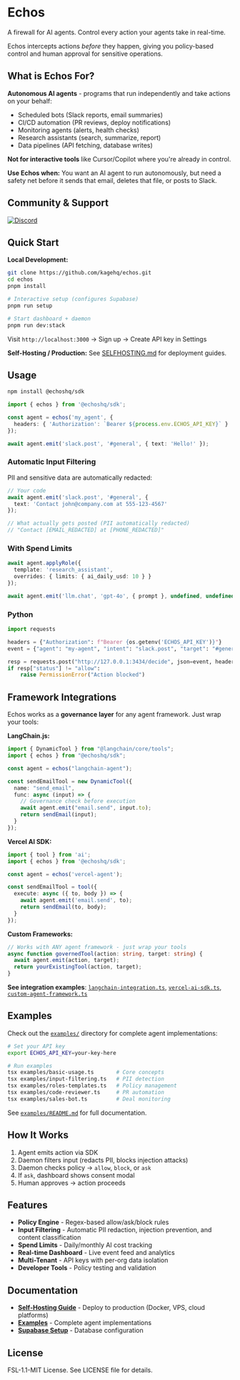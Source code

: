 # Echos

A firewall for AI agents. Control every action your agents take in real-time.

Echos intercepts actions *before* they happen, giving you policy-based control and human approval for sensitive operations.

## What is Echos For?

**Autonomous AI agents** - programs that run independently and take actions on your behalf:
- Scheduled bots (Slack reports, email summaries)
- CI/CD automation (PR reviews, deploy notifications)
- Monitoring agents (alerts, health checks)
- Research assistants (search, summarize, report)
- Data pipelines (API fetching, database writes)

**Not for interactive tools** like Cursor/Copilot where you're already in control.

**Use Echos when:** You want an AI agent to run autonomously, but need a safety net before it sends that email, deletes that file, or posts to Slack.


## Community & Support

[![Discord](https://img.shields.io/badge/Discord-Join%20our%20community-7289DA?style=for-the-badge&logo=discord&logoColor=white)](https://discord.gg/KqdBcqRk5E)

## Quick Start

**Local Development:**

```bash
git clone https://github.com/kagehq/echos.git
cd echos
pnpm install

# Interactive setup (configures Supabase)
pnpm run setup

# Start dashboard + daemon
pnpm run dev:stack
```

Visit `http://localhost:3000` → Sign up → Create API key in Settings

**Self-Hosting / Production:** See [SELFHOSTING.md](SELFHOSTING.md) for deployment guides.

## Usage

```bash
npm install @echoshq/sdk
```

```ts
import { echos } from '@echoshq/sdk';

const agent = echos('my_agent', {
  headers: { 'Authorization': `Bearer ${process.env.ECHOS_API_KEY}` }
});

await agent.emit('slack.post', '#general', { text: 'Hello!' });
```

### Automatic Input Filtering

PII and sensitive data are automatically redacted:

```ts
// Your code
await agent.emit('slack.post', '#general', { 
  text: 'Contact john@company.com at 555-123-4567' 
});

// What actually gets posted (PII automatically redacted)
// "Contact [EMAIL_REDACTED] at [PHONE_REDACTED]"
```

### With Spend Limits

```ts
await agent.applyRole({
  template: 'research_assistant',
  overrides: { limits: { ai_daily_usd: 10 } }
});

await agent.emit('llm.chat', 'gpt-4o', { prompt }, undefined, undefined, { costUsd: 0.01 });
```

### Python

```py
import requests

headers = {"Authorization": f"Bearer {os.getenv('ECHOS_API_KEY')}"}
event = {"agent": "my-agent", "intent": "slack.post", "target": "#general"}

resp = requests.post("http://127.0.0.1:3434/decide", json=event, headers=headers).json()
if resp["status"] != "allow":
    raise PermissionError("Action blocked")
```

## Framework Integrations

Echos works as a **governance layer** for any agent framework. Just wrap your tools:

**LangChain.js:**
```ts
import { DynamicTool } from "@langchain/core/tools";
import { echos } from "@echoshq/sdk";

const agent = echos("langchain-agent");

const sendEmailTool = new DynamicTool({
  name: "send_email",
  func: async (input) => {
    // Governance check before execution
    await agent.emit("email.send", input.to);
    return sendEmail(input);
  }
});
```

**Vercel AI SDK:**
```ts
import { tool } from 'ai';
import { echos } from '@echoshq/sdk';

const agent = echos('vercel-agent');

const sendEmailTool = tool({
  execute: async ({ to, body }) => {
    await agent.emit('email.send', to);
    return sendEmail(to, body);
  }
});
```

**Custom Frameworks:**
```ts
// Works with ANY agent framework - just wrap your tools
async function governedTool(action: string, target: string) {
  await agent.emit(action, target);
  return yourExistingTool(action, target);
}
```

**See integration examples**: [`langchain-integration.ts`](examples/langchain-integration.ts), [`vercel-ai-sdk.ts`](examples/vercel-ai-sdk.ts), [`custom-agent-framework.ts`](examples/custom-agent-framework.ts)

## Examples

Check out the [`examples/`](examples/) directory for complete agent implementations:

```bash
# Set your API key
export ECHOS_API_KEY=your-key-here

# Run examples
tsx examples/basic-usage.ts       # Core concepts
tsx examples/input-filtering.ts   # PII detection
tsx examples/roles-templates.ts   # Policy management
tsx examples/code-reviewer.ts     # PR automation
tsx examples/sales-bot.ts         # Deal monitoring
```

See [`examples/README.md`](examples/README.md) for full documentation.

## How It Works

1. Agent emits action via SDK
2. Daemon filters input (redacts PII, blocks injection attacks)
3. Daemon checks policy → `allow`, `block`, or `ask`  
4. If `ask`, dashboard shows consent modal
5. Human approves → action proceeds

## Features

- **Policy Engine** - Regex-based allow/ask/block rules
- **Input Filtering** - Automatic PII redaction, injection prevention, and content classification
- **Spend Limits** - Daily/monthly AI cost tracking
- **Real-time Dashboard** - Live event feed and analytics
- **Multi-Tenant** - API keys with per-org data isolation
- **Developer Tools** - Policy testing and validation

## Documentation

- **[Self-Hosting Guide](SELFHOSTING.md)** - Deploy to production (Docker, VPS, cloud platforms)
- **[Examples](examples/)** - Complete agent implementations
- **[Supabase Setup](supabase/README.md)** - Database configuration

## License

FSL-1.1-MIT License. See LICENSE file for details.
